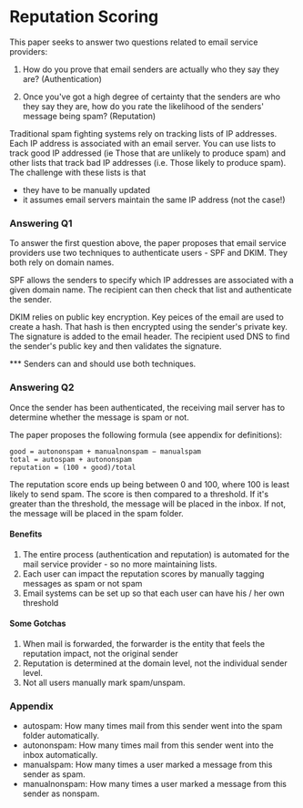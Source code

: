 # Reputation Scoring

This paper seeks to answer two questions related to email service providers:

1. How do you prove that email senders are actually who they say they are? (Authentication)

2. Once you've got a high degree of certainty that the senders are who they say they are, how do you rate the likelihood of the senders' message being spam? (Reputation)


Traditional spam fighting systems rely on tracking lists of IP addresses.  Each IP address is associated with an email server.  You can use lists to track good IP addressed (ie Those that are unlikely to produce spam) and other lists that track bad IP addresses (i.e. Those likely to produce spam).  The challenge with these lists is that

* they have to be manually updated
* it assumes email servers maintain the same IP address (not the case!)


### Answering Q1

To answer the first question above, the paper proposes that email service providers use two techniques to authenticate users - SPF and DKIM.  They both rely on domain names.

SPF allows the senders to specify which IP addresses are associated with a given domain name.  The recipient can then check that list and authenticate the sender.

DKIM relies on public key encryption.  Key peices of the email are used to create a hash.  That hash is then encrypted using the sender's private key.  The signature is added to the email header.  The recipient used DNS to find the sender's public key and then validates the signature.

*** Senders can and should use both techniques.

### Answering Q2

Once the sender has been authenticated, the receiving mail server has to determine whether the message is spam or not.

The paper proposes the following formula (see appendix for definitions):

```
good = autononspam + manualnonspam − manualspam
total = autospam + autononspam
reputation = (100 ∗ good)/total
```

The reputation score ends up being between 0 and 100, where 100 is least likely to send spam.  The score is then compared to a threshold.  If it's greater than the threshold, the message will be placed in the inbox.  If not, the message will be placed in the spam folder.

#### Benefits
1. The entire process (authentication and reputation) is automated for the mail service provider - so no more maintaining lists.
2. Each user can impact the reputation scores by manually tagging messages as spam or not spam
3. Email systems can be set up so that each user can have his / her own threshold


#### Some Gotchas
1. When mail is forwarded, the forwarder is the entity that feels the reputation impact, not the original sender
2. Reputation is determined at the domain level, not the individual sender level.
3. Not all users manually mark spam/unspam.


### Appendix

* autospam: How many times mail from this sender went into the spam folder automatically.
* autononspam: How many times mail from this sender went into the inbox automatically.
* manualspam: How many times a user marked a message from this sender as spam.
* manualnonspam: How many times a user marked a message from this sender as nonspam.
